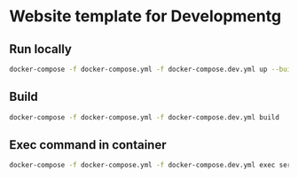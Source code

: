 # Website template for Developmentg

## Run locally

```bash
docker-compose -f docker-compose.yml -f docker-compose.dev.yml up --build
```

## Build

```bash
docker-compose -f docker-compose.yml -f docker-compose.dev.yml build
```

## Exec command in container

```bash
docker-compose -f docker-compose.yml -f docker-compose.dev.yml exec server ./manage.py shell
```
